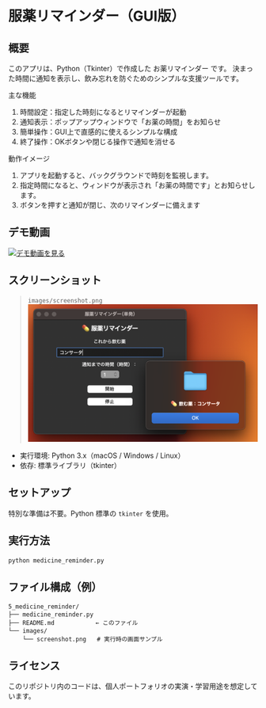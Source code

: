 # 服薬リマインダー（GUI版）

## 概要

このアプリは、Python（Tkinter）で作成した お薬リマインダー です。
決まった時間に通知を表示し、飲み忘れを防ぐためのシンプルな支援ツールです。

主な機能
1. 時間設定：指定した時刻になるとリマインダーが起動
2. 通知表示：ポップアップウィンドウで「お薬の時間」をお知らせ
3. 簡単操作：GUI上で直感的に使えるシンプルな構成
4. 終了操作：OKボタンや閉じる操作で通知を消せる

動作イメージ
 1. アプリを起動すると、バックグラウンドで時刻を監視します。
 2. 指定時間になると、ウィンドウが表示され「お薬の時間です」とお知らせします。
 3. ボタンを押すと通知が閉じ、次のリマインダーに備えます

## デモ動画
[![デモ動画を見る](https://img.youtube.com/vi/3CMfuVnON0c/0.jpg)](https://www.youtube.com/watch?v=3CMfuVnON0c)

## スクリーンショット
> `images/screenshot.png` 
![screenshot](images/screenshot.png)


- 実行環境: Python 3.x（macOS / Windows / Linux）
- 依存: 標準ライブラリ（tkinter）


## セットアップ
特別な準備は不要。Python 標準の `tkinter` を使用。


## 実行方法
```bash
python medicine_reminder.py
```

## ファイル構成（例）
```
5_medicine_reminder/
├── medicine_reminder.py
├── README.md　　　　　　　← このファイル
└── images/
    └── screenshot.png   # 実行時の画面サンプル
```


## ライセンス
このリポジトリ内のコードは、個人ポートフォリオの実演・学習用途を想定しています。
